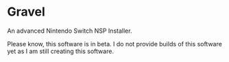 # Gravel
An advanced Nintendo Switch NSP Installer.
<p>Please know, this software is in beta. I do not provide builds of this software yet as I am still creating this software.</p>
